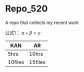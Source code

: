 # Repo_520
A repo that collects my recent work

公式1：
$\alpha + \beta = \gamma$

| KAN    | AR      |
| ------ | ------- |
| 5hrs   | 10hrs   |
| 10files | 15files |
